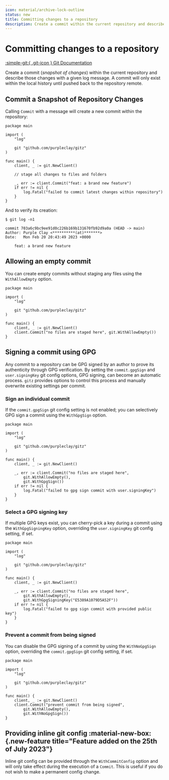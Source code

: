 ```yaml
---
icon: material/archive-lock-outline
status: new
title: Committing changes to a repository
description: Create a commit within the current repository and describe those changes with a given log message
---
```


# Committing changes to a repository

[:simple-git:{ .git-icon } Git Documentation](https://git-scm.com/docs/git-commit)

Create a commit (_snapshot of changes_) within the current repository and describe those changes with a given log message. A commit will only exist within the local history until pushed back to the repository remote.

## Commit a Snapshot of Repository Changes

Calling `Commit` with a message will create a new commit within the repository:

```{ .go .select linenums="1" }
package main

import (
    "log"

    git "github.com/purpleclay/gitz"
)

func main() {
    client, _ := git.NewClient()

    // stage all changes to files and folders

    _, err := client.Commit("feat: a brand new feature")
    if err != nil {
        log.Fatal("failed to commit latest changes within repository")
    }
}
```

And to verify its creation:

```{ .text .no-select .no-copy }
$ git log -n1

commit 703a6c9bc9ee91d0c226b169b131670fb92d9a0a (HEAD -> main)
Author: Purple Clay <**********(at)*******>
Date:   Mon Feb 20 20:43:49 2023 +0000

    feat: a brand new feature
```

## Allowing an empty commit

You can create empty commits without staging any files using the `WithAllowEmpty` option.

```{ .go .select linenums="1" }
package main

import (
    "log"

    git "github.com/purpleclay/gitz"
)

func main() {
    client, _ := git.NewClient()
    client.Commit("no files are staged here", git.WithAllowEmpty())
}
```

## Signing a commit using GPG

Any commit to a repository can be GPG signed by an author to prove its authenticity through GPG verification. By setting the `commit.gpgSign` and `user.signingKey` git config options, GPG signing, can become an automatic process. `gitz` provides options to control this process and manually overwrite existing settings per commit.

### Sign an individual commit

If the `commit.gpgSign` git config setting is not enabled; you can selectively GPG sign a commit using the `WithGpgSign` option.

```{ .go .select linenums="1" }
package main

import (
    "log"

    git "github.com/purpleclay/gitz"
)

func main() {
    client, _ := git.NewClient()

    _, err := client.Commit("no files are staged here",
        git.WithAllowEmpty(),
        git.WithGpgSign())
    if err != nil {
        log.Fatal("failed to gpg sign commit with user.signingKey")
    }
}
```

### Select a GPG signing key

If multiple GPG keys exist, you can cherry-pick a key during a commit using the `WithGpgSigningKey` option, overriding the `user.signingKey` git config setting, if set.

```{ .go .select linenums="1" }
package main

import (
    "log"

    git "github.com/purpleclay/gitz"
)

func main() {
    client, _ := git.NewClient()

    _, err := client.Commit("no files are staged here",
        git.WithAllowEmpty(),
        git.WithGpgSigningKey("E5389A1079D5A52F"))
    if err != nil {
        log.Fatal("failed to gpg sign commit with provided public key")
    }
}
```

### Prevent a commit from being signed

You can disable the GPG signing of a commit by using the `WithNoGpgSign` option, overriding the `commit.gpgSign` git config setting, if set.

```{ .go .select linenums="1" }
package main

import (
    "log"

    git "github.com/purpleclay/gitz"
)

func main() {
    client, _ := git.NewClient()
    client.Commit("prevent commit from being signed",
        git.WithAllowEmpty(),
        git.WithNoGpgSign())
}
```

## Providing inline git config :material-new-box:{.new-feature title="Feature added on the 25th of July 2023"}

Inline git config can be provided through the `WithCommitConfig` option and will only take effect during the execution of a `Commit`. This is useful if you do not wish to make a permanent config change.
